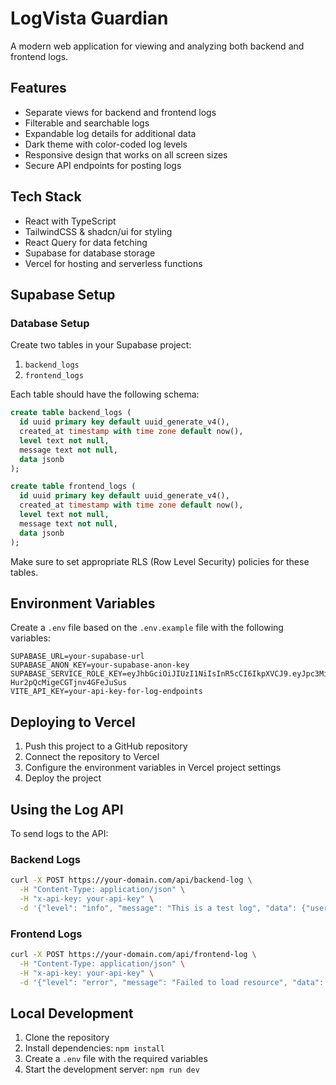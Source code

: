 
# LogVista Guardian

A modern web application for viewing and analyzing both backend and frontend logs.

## Features

- Separate views for backend and frontend logs
- Filterable and searchable logs
- Expandable log details for additional data
- Dark theme with color-coded log levels
- Responsive design that works on all screen sizes
- Secure API endpoints for posting logs

## Tech Stack

- React with TypeScript
- TailwindCSS & shadcn/ui for styling
- React Query for data fetching
- Supabase for database storage
- Vercel for hosting and serverless functions

## Supabase Setup

### Database Setup

Create two tables in your Supabase project:

1. `backend_logs`
2. `frontend_logs`

Each table should have the following schema:

```sql
create table backend_logs (
  id uuid primary key default uuid_generate_v4(),
  created_at timestamp with time zone default now(),
  level text not null,
  message text not null,
  data jsonb
);

create table frontend_logs (
  id uuid primary key default uuid_generate_v4(),
  created_at timestamp with time zone default now(),
  level text not null,
  message text not null,
  data jsonb
);
```

Make sure to set appropriate RLS (Row Level Security) policies for these tables.

## Environment Variables

Create a `.env` file based on the `.env.example` file with the following variables:

```
SUPABASE_URL=your-supabase-url
SUPABASE_ANON_KEY=your-supabase-anon-key
SUPABASE_SERVICE_ROLE_KEY=eyJhbGciOiJIUzI1NiIsInR5cCI6IkpXVCJ9.eyJpc3MiOiJzdXBhYmFzZSIsInJlZiI6InRwamxtb2tnaXZodXJ0Y2R3amlsIiwicm9sZSI6InNlcnZpY2Vfcm9sZSIsImlhdCI6MTc0NDYxMjc2MiwiZXhwIjoyMDYwMTg4NzYyfQ.qL4zQ_TYwIZcb08w-Hur2pQcMigeCGTjnv4GFeJuSus
VITE_API_KEY=your-api-key-for-log-endpoints
```

## Deploying to Vercel

1. Push this project to a GitHub repository
2. Connect the repository to Vercel
3. Configure the environment variables in Vercel project settings
4. Deploy the project

## Using the Log API

To send logs to the API:

### Backend Logs

```bash
curl -X POST https://your-domain.com/api/backend-log \
  -H "Content-Type: application/json" \
  -H "x-api-key: your-api-key" \
  -d '{"level": "info", "message": "This is a test log", "data": {"user": "test"}}'
```

### Frontend Logs

```bash
curl -X POST https://your-domain.com/api/frontend-log \
  -H "Content-Type: application/json" \
  -H "x-api-key: your-api-key" \
  -d '{"level": "error", "message": "Failed to load resource", "data": {"url": "/api/test"}}'
```

## Local Development

1. Clone the repository
2. Install dependencies: `npm install`
3. Create a `.env` file with the required variables
4. Start the development server: `npm run dev`
